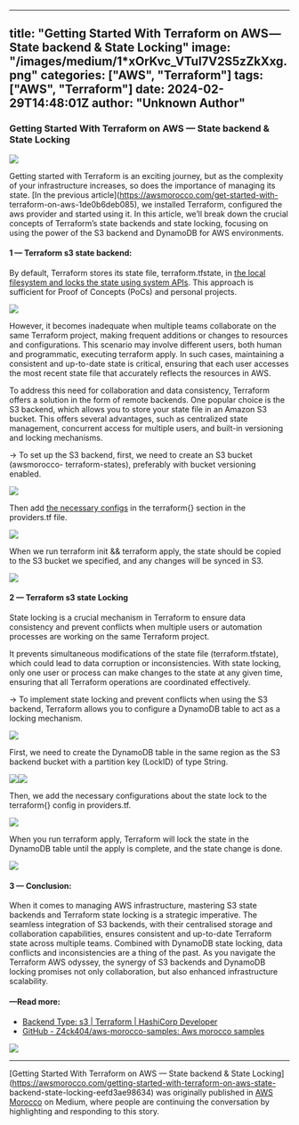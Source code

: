 
---
title: "Getting Started With Terraform on AWS — State backend & State Locking"
image: "/images/medium/1*xOrKvc_VTuI7V2S5zZkXxg.png"
categories: ["AWS", "Terraform"]
tags: ["AWS", "Terraform"]
date: 2024-02-29T14:48:01Z
author: "Unknown Author"
---

### Getting Started With Terraform on AWS — State backend & State Locking

![](/assets/images/medium/1*oO3rV_ZxTY2zNanXmTMuGA.png)

Getting started with Terraform is an exciting journey, but as the complexity
of your infrastructure increases, so does the importance of managing its
state. [In the previous article](https://awsmorocco.com/get-started-with-
terraform-on-aws-1de0b6deb085), we installed Terraform, configured the aws
provider and started using it. In this article, we’ll break down the crucial
concepts of Terraform’s state backends and state locking, focusing on using
the power of the S3 backend and DynamoDB for AWS environments.

#### 1 — Terraform s3 state backend:

By default, Terraform stores its state file, terraform.tfstate, in [the local
filesystem and locks the state using system
APIs](https://developer.hashicorp.com/terraform/language/settings/backends/local).
This approach is sufficient for Proof of Concepts (PoCs) and personal
projects.

![](/assets/images/medium/1*a-zdvPvELrewIoFsbJ-dcA.png)

However, it becomes inadequate when multiple teams collaborate on the same
Terraform project, making frequent additions or changes to resources and
configurations. This scenario may involve different users, both human and
programmatic, executing terraform apply. In such cases, maintaining a
consistent and up-to-date state is critical, ensuring that each user accesses
the most recent state file that accurately reflects the resources in AWS.

To address this need for collaboration and data consistency, Terraform offers
a solution in the form of remote backends. One popular choice is the S3
backend, which allows you to store your state file in an Amazon S3 bucket.
This offers several advantages, such as centralized state management,
concurrent access for multiple users, and built-in versioning and locking
mechanisms.

→ To set up the S3 backend, first, we need to create an S3 bucket (awsmorocco-
terraform-states), preferably with bucket versioning enabled.

![](/assets/images/medium/1*JYA2WXPQAURtcDN0UHDPQg.png)

Then add [the necessary
configs](https://developer.hashicorp.com/terraform/language/settings/backends/s3)
in the terraform{} section in the providers.tf file.

![](/assets/images/medium/1*vVrkG8zvxzOBd-Ho8LN5xA.png)

When we run terraform init && terraform apply, the state should be copied to
the S3 bucket we specified, and any changes will be synced in S3.

![](/assets/images/medium/1*CtbtZ6f6oqwMZMb5IWsMog.png)

#### 2 — Terraform s3 state Locking

State locking is a crucial mechanism in Terraform to ensure data consistency
and prevent conflicts when multiple users or automation processes are working
on the same Terraform project.

It prevents simultaneous modifications of the state file (terraform.tfstate),
which could lead to data corruption or inconsistencies. With state locking,
only one user or process can make changes to the state at any given time,
ensuring that all Terraform operations are coordinated effectively.

→ To implement state locking and prevent conflicts when using the S3 backend,
Terraform allows you to configure a DynamoDB table to act as a locking
mechanism.

![](/assets/images/medium/1*oO3rV_ZxTY2zNanXmTMuGA.png)

First, we need to create the DynamoDB table in the same region as the S3
backend bucket with a partition key (LockID) of type String.

![](/assets/images/medium/1*9phQuEBOu4q2RrZjIMiAFw.png)![](/assets/images/medium/1*zZzMg4Qqxsd70KCX6J_q4A.png)

Then, we add the necessary configurations about the state lock to the
terraform{} config in providers.tf.

![](/assets/images/medium/1*OvNMyAKrrFMhiOv5RRSgmg.png)

When you run terraform apply, Terraform will lock the state in the DynamoDB
table until the apply is complete, and the state change is done.

![](/assets/images/medium/1*7X2cqbOKSrTYgIOsEmRcqA.png)

#### 3 — Conclusion:

When it comes to managing AWS infrastructure, mastering S3 state backends and
Terraform state locking is a strategic imperative. The seamless integration of
S3 backends, with their centralised storage and collaboration capabilities,
ensures consistent and up-to-date Terraform state across multiple teams.
Combined with DynamoDB state locking, data conflicts and inconsistencies are a
thing of the past. As you navigate the Terraform AWS odyssey, the synergy of
S3 backends and DynamoDB locking promises not only collaboration, but also
enhanced infrastructure scalability.

#### —Read more:

  * [Backend Type: s3 | Terraform | HashiCorp Developer](https://developer.hashicorp.com/terraform/language/settings/backends/s3)
  * [GitHub - Z4ck404/aws-morocco-samples: Aws morocco samples](https://github.com/Z4ck404/aws-morocco-samples)

![](/assets/images/medium/stat?event=post.clientViewed&referrerSource=full_rss&postId=eefd3ae98634)

* * *

[Getting Started With Terraform on AWS — State backend & State
Locking](https://awsmorocco.com/getting-started-with-terraform-on-aws-state-
backend-state-locking-eefd3ae98634) was originally published in [AWS
Morocco](https://awsmorocco.com) on Medium, where people are continuing the
conversation by highlighting and responding to this story.

